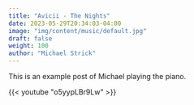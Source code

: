 ```yaml
---
title: "Avicii - The Nights"
date: 2023-05-29T20:34:03-04:00
image: "img/content/music/default.jpg"
draft: false
weight: 100
author: "Michael Strick"
---
```


This is an example post of Michael playing the piano.

{{< youtube "o5yypLBr9Lw" >}}
